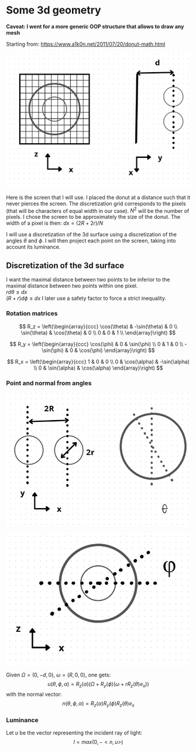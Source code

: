 # Some 3d geometry

**Caveat: I went for a more generic OOP structure that allows to draw any mesh**

Starting from:
https://www.a1k0n.net/2011/07/20/donut-math.html

![Screen](figures/donut1.PNG)

Here is the screen that I will use. I placed the donut at a distance such that it never pierces the screen. The discretization grid corresponds to the pixels (that will be characters of equal width in our case). $N^2$ will be the number of pixels.
I chose the screen to be approximately the size of the donut. The width of a pixel is then:
$dx = (2R+2r)/N$

I will use a discretization of the 3d surface using a discretization of the angles $\theta$ and $\phi$. I will then project each point on the screen, taking into account its luminance.

## Discretization of the 3d surface

I want the maximal distance between two points to be inferior to the maximal distance between two points within one pixel.  
$r d\theta \leq dx$  
$(R +r) d\phi \leq dx$
I later use a safety factor to force a strict inequality.

### Rotation matrices

$$
R_z = \left(\begin{array}{ccc} 
\cos(\theta) & -\sin(\theta) & 0 \\
\sin(\theta) & \cos(\theta) & 0 \\
0 & 0 & 1 \\
\end{array}\right) $$

$$
R_y = \left(\begin{array}{ccc} 
\cos(\phi) & 0 & \sin(\phi) \\
0 & 1 & 0 \\
-\sin(\phi) & 0 & \cos(\phi)
\end{array}\right) $$

$$
R_x = \left(\begin{array}{ccc} 
1 & 0 & 0 \\
0 & \cos(\alpha) & -\sin(\alpha) \\
0 & \sin(\alpha) & \cos(\alpha)
\end{array}\right) $$

### Point and normal from angles

![Initial circle](figures/donut2.PNG)

![Angles](figures/donut3.PNG)

Given $\Omega = (0,-d, 0)$, $\omega = (R,0,0)$, one gets:  
$$
u(\theta,\phi, \alpha) = R_z(\alpha)(\Omega + R_y(\phi) (\omega + r R_z(\theta) e_x))
$$
with the normal vector:
$$
n(\theta,\phi, \alpha) = R_z(\alpha)R_y(\phi)R_z(\theta) e_x
$$

### Luminance

Let $u$ be the vector representing the incident ray of light:
$$
l = max(0,-<n,u>)
$$
